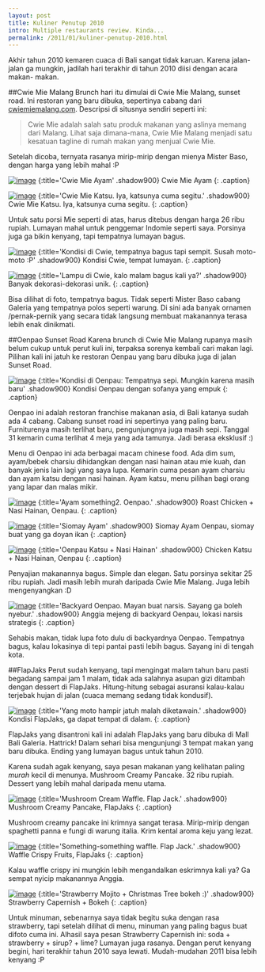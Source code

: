 ```yaml
---
layout: post
title: Kuliner Penutup 2010
intro: Multiple restaurants review. Kinda...
permalink: /2011/01/kuliner-penutup-2010.html
---
```

Akhir tahun 2010 kemaren cuaca di Bali sangat tidak karuan. Karena jalan-jalan
ga mungkin, jadilah hari terakhir di tahun 2010 diisi dengan acara makan-
makan.

  
##Cwie Mie Malang
Brunch hari itu dimulai di Cwie Mie Malang, sunset road. Ini restoran yang
baru dibuka, sepertinya cabang dari [cwiemiemalang.com][6]. Descripsi di
situsnya sendiri seperti ini:

   [6]: http://www.cwiemiemalang.com/
 
> Cwie Mie adalah salah satu produk makanan yang aslinya memang dari Malang.
Lihat saja dimana-mana, Cwie Mie Malang menjadi satu kesatuan tagline di rumah
makan yang menjual Cwie Mie.

Setelah dicoba, ternyata rasanya mirip-mirip dengan mienya Mister Baso, dengan
harga yang lebih mahal :P

[![image](/images/cwie/DSC_1582.jpg)](http://lh5.ggpht.com/-ginZ6pOMjlM/TfMC-ofTjiI/AAAAAAAABpM/Obu9qngdMB0/s1600-h/DSC_1582%25255B6%25255D.jpg)
{:title='Cwie Mie Ayam' .shadow900}
Cwie Mie Ayam
{: .caption}

[![image](/images/cwie/DSC_1584.jpg)](http://lh3.ggpht.com/-udfMez8iFNs/TfMDBjGtcfI/AAAAAAAABpU/603-QtUXlMY/s1600-h/DSC_1584%25255B5%25255D.jpg)
{:title='Cwie Mie Katsu. Iya, katsunya cuma segitu.' .shadow900}
Cwie Mie Katsu. Iya, katsunya cuma segitu.
{: .caption}

Untuk satu porsi Mie seperti di atas, harus ditebus dengan harga 26 ribu
rupiah. Lumayan mahal untuk penggemar Indomie seperti saya. Porsinya juga ga
bikin kenyang, tapi tempatnya lumayan bagus.

[![image](/images/cwie/DSC_1565.jpg)](http://lh3.ggpht.com/-udfMez8iFNs/TfMDBjGtcfI/AAAAAAAABpU/603-QtUXlMY/s1600-h/DSC_1584%25255B5%25255D.jpg)
{:title='Kondisi di Cwie, tempatnya bagus tapi sempit. Susah moto-moto :P' .shadow900}
Kondisi Cwie, tempat lumayan.
{: .caption}

[![image](/images/cwie/DSC_1573.jpg)](http://lh5.ggpht.com/-M-SSY9cMMd4/TfMDIDJhfRI/AAAAAAAABpk/jMDrikMPjrc/s1600-h/DSC_1573%25255B5%25255D.jpg)
{:title='Lampu di Cwie, kalo malam bagus kali ya?' .shadow900}
Banyak dekorasi-dekorasi unik.
{: .caption}

Bisa dilihat di foto, tempatnya bagus. Tidak seperti Mister Baso cabang
Galeria yang tempatnya polos seperti warung. Di sini ada banyak ornamen
/pernak-pernik yang secara tidak langsung membuat makanannya terasa lebih enak
dinikmati.

##Oenpao Sunset Road
Karena brunch di Cwie Mie Malang rupanya masih belum cukup untuk perut kuli
ini, terpaksa sorenya kembali cari makan lagi. Pilihan kali ini jatuh ke
restoran Oenpau yang baru dibuka juga di jalan Sunset Road.

[![image](/images/cwie/DSC_1610-Edit.jpg)](http://lh6.ggpht.com/-Bz6V63aBTbM/TfMDKyWvN8I/AAAAAAAABps/11JnWiQwVCE/s1600-h/DSC_1610-Edit%25255B5%25255D.jpg)
{:title='Kondisi di Oenpau: Tempatnya sepi. Mungkin karena masih baru' .shadow900}
Kondisi Oenpau dengan sofanya yang empuk
{: .caption}

Oenpao ini adalah restoran franchise makanan asia, di Bali katanya sudah ada 4
cabang. Cabang sunset road ini sepertinya yang paling baru. Furniturenya masih
terlihat baru, pengunjungnya juga masih sepi. Tanggal 31 kemarin cuma terlihat
4 meja yang ada tamunya. Jadi berasa eksklusif :)

Menu di Oenpao ini ada berbagai macam chinese food. Ada dim sum, ayam/bebek
charsiu dihidangkan dengan nasi hainan atau mie kuah, dan banyak jenis lain
lagi yang saya lupa. Kemarin cuma pesan ayam charsiu dan ayam katsu dengan
nasi hainan. Ayam katsu, menu pilihan bagi orang yang lapar dan malas mikir.

[![image](/images/cwie/DSC_1634.jpg)](http://lh6.ggpht.com/-XRzkK0FbrMg/TfMDOARKO4I/AAAAAAAABp0/yPOy-rHi7rw/s1600-h/DSC_1634%25255B5%25255D.jpg)
{:title='Ayam something2. Oenpao.' .shadow900}
Roast Chicken + Nasi Hainan, Oenpau.
{: .caption}

[![image](/images/cwie/DSC_1638.jpg)](http://lh3.ggpht.com/-07BWim39ASw/TfMDRDsT8NI/AAAAAAAABp8/s_uLVoSiNu8/s1600-h/DSC_1638%25255B5%25255D.jpg)
{:title='Siomay Ayam' .shadow900}
Siomay Ayam Oenpau, siomay buat yang ga doyan ikan
{: .caption}

[![image](/images/cwie/DSC_1642.jpg)](http://lh3.ggpht.com/-AjEELjJnMD0/TfMDTlAxbxI/AAAAAAAABqE/EdklHfy4Sw4/s1600-h/DSC_1642%25255B5%25255D.jpg)
{:title='Oenpau Katsu + Nasi Hainan' .shadow900}
Chicken Katsu  + Nasi Hainan, Oenpau
{: .caption}

Penyajian makanannya bagus. Simple dan elegan. Satu porsinya sekitar 25 ribu
rupiah. Jadi masih lebih murah daripada Cwie Mie Malang. Juga lebih
mengenyangkan :D

[![image](/images/cwie/DSC_1656.jpg)](http://lh3.ggpht.com/-sYJrncsCCqU/TfMDWSguNpI/AAAAAAAABqM/IfP6UIsM5FY/s1600-h/DSC_1656%25255B5%25255D.jpg)
{:title='Backyard Oenpao. Mayan buat narsis. Sayang ga boleh nyebur.' .shadow900}
Anggia mejeng di backyard Oenpau, lokasi narsis strategis
{: .caption}

Sehabis makan, tidak lupa foto dulu di backyardnya Oenpao. Tempatnya bagus,
kalau lokasinya di tepi pantai pasti lebih bagus. Sayang ini di tengah kota.

##FlapJaks
Perut sudah kenyang, tapi mengingat malam tahun baru pasti begadang sampai jam
1 malam, tidak ada salahnya asupan gizi ditambah dengan dessert di FlapJaks.
Hitung-hitung sebagai asuransi kalau-kalau terjebak hujan di jalan (cuaca
memang sedang tidak kondusif).

[![image](/images/cwie/DSC_1673.jpg)](http://lh5.ggpht.com/-nKYqTpM2_5Q/TfMDZeZEf3I/AAAAAAAABqU/foBYxvLwVxg/s1600-h/DSC_1673%25255B5%25255D.jpg)
{:title='Yang moto hampir jatuh malah diketawain.' .shadow900}
Kondisi FlapJaks, ga dapat tempat di dalam.
{: .caption}

FlapJaks yang disantroni kali ini adalah FlapJaks yang baru dibuka di Mall
Bali Galeria. Hattrick! Dalam sehari bisa mengunjungi 3 tempat makan yang baru
dibuka. Ending yang lumayan bagus untuk tahun 2010.


Karena sudah agak kenyang, saya pesan makanan yang kelihatan paling _murah_
kecil di menunya. Mushroom Creamy Pancake. 32 ribu rupiah. Dessert yang lebih
mahal daripada menu utama.

[![image](/images/cwie/DSC_1719.jpg)](http://lh6.ggpht.com/-MRcCOA9z_x4/TfMDdAJOu0I/AAAAAAAABqc/gop1c_Mu594/s1600-h/DSC_1719%25255B5%25255D.jpg)
{:title='Mushroom Cream Waffle. Flap Jack.' .shadow900}
Mushroom Creamy Pancake, FlapJaks
{: .caption}

Mushroom creamy pancake ini krimnya sangat terasa. Mirip-mirip dengan
spaghetti panna e fungi di warung italia. Krim kental aroma keju yang lezat.

[![image](/images/cwie/DSC_1694.jpg)](http://lh5.ggpht.com/-wEwio64e6SA/TfMDf20WYJI/AAAAAAAABqk/CCDwJsge7Fw/s1600-h/DSC_1694%25255B5%25255D.jpg)
{:title='Something-something waffle. Flap Jack.' .shadow900}
Waffle Crispy Fruits, FlapJaks
{: .caption}

Kalau waffle crispy ini mungkin lebih mengandalkan eskrimnya kali ya? Ga
sempat nyicip makanannya Anggia.

[![image](/images/cwie/DSC_1687.jpg)](http://lh4.ggpht.com/-QlN98kuREzY/TfMDimDuswI/AAAAAAAABqs/GLyecjwqaYY/s1600-h/DSC_1687%25255B5%25255D.jpg)
{:title='Strawberry Mojito + Christmas Tree bokeh :)' .shadow900}
Strawberry Capernish + Bokeh
{: .caption}

Untuk minuman, sebenarnya saya tidak begitu suka dengan rasa strawberry, tapi
setelah dilihat di menu, minuman yang paling bagus buat difoto cuma ini.
Alhasil saya pesan Strawberry Capernish ini: soda + strawberry + sirup? +
lime? Lumayan juga rasanya. Dengan perut kenyang begini, hari terakhir tahun
2010 saya lewati. Mudah-mudahan 2011 bisa lebih kenyang :P
